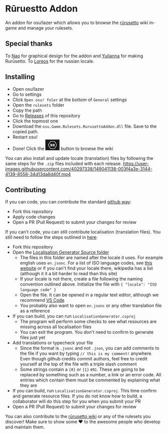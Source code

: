 # Rūruestto Addon
An addon for osu!lazer which allows you to browse the [rūrusetto](https://rulesets.info) wiki in-game and manage your rulesets.

## Special thanks
To [Nao](https://github.com/naoei) for graphical design for the addon and [Yulianna](https://github.com/HelloYeew) for making Rurūsetto.
To [Loreos](https://github.com/Loreos7) for the russian locale.

## Installing
* Open osu!lazer
* Go to settings
* Click `Open osu! foler` at the bottom of `General` settings
* Open the `rulesets` folder
* Copy the path
* Go to [Releases](/releases) of this repository
* Click the topmost one
* Download the `osu.Game.Rulesets.RurusettoAddon.dll` file. Save to the copied path.
* Restart osu!
* Done! Click the ![overlay button](./overlayButton.png) button to browse the wiki

You can also install and update locale (translation) files by following the same steps for the `.zip` files included with each release.
https://user-images.githubusercontent.com/40297338/149041138-003f4a3e-3144-4139-8558-34d13da8d40f.mp4

## Contributing
If you can code, you can contribute the standard [github way](https://github.com/firstcontributions/first-contributions):
* Fork this repository
* Apply code changes
* Open a PR (Pull Request) to submit your changes for review

If you can't code, you can still contribute localisation (translation files). You still need to follow the steps outlined in [here](https://github.com/firstcontributions/first-contributions):
* Fork this repository
* Open the [Localisation Generator Source folder](./LocalizationGenerator/Source)
  * The files in this folder are named after the locale it uses. For example english uses `en.jsonc`. For a list of ISO language codes, see [this website](http://www.lingoes.net/en/translator/langcode.htm) or if you can't find your locale there, wikipedia has a list (although it it a bit harder to read than this site)
  * If your locale is not there, create a file following the naming convention outlined above. Initialize the file with `{ "locale": "ISO language code" }`
  * Open the file. It can be opened in a regular text editor, although we recommend [VS Code](https://code.visualstudio.com)
  * You probably also want to open `en.jsonc` or any other translation file as a reference
* If you can build, you can run `LocalisationGenerator.csproj`
  * The program will perform some checks to see what resources are missing across all localisation files
  * You can exit the program. You don't need to confirm to generate files just yet
* Add translations or typecheck your file
  * Since the format is `.jsonc` and not `.json`, you can add comments to the file if you want by typing `// this is my comment!` anywhere. Even though github credits commit authors, feel free to credit yourself at the top of the file with a triple slash comment
  * Some strings contain a `{0}` or `{1}` etc. These are going to be replaced by something such as a number, a link or an error code. All entries which contain them must be commented by explaining what they are
* If you can build, run `LocalisationGenerator.csproj`. This time confirm and generate resource files. If you do not know how to build, a collaborator will do this step for you when you submit your PR
* Open a PR (Pull Request) to submit your changes for review

You can also contribute to the [rūrusetto wiki](https://rulesets.info) or any of the rulesets you discover! Make sure to show some ❤️ to the awesome people who develop and maintain them.